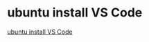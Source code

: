 # ubuntu install VS Code
[ubuntu install VS Code](https://aiwithcloud.com/2022/09/19/ubuntu_install_vs_code/)